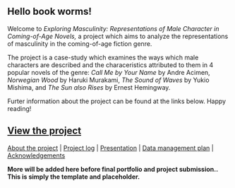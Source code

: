 ## Hello book worms!

Welcome to *Exploring Masculinity: Representations of Male Character in Coming-of-Age Novels,* a project which aims to analyze the representations of masculinity in the coming-of-age fiction genre.

The project is a case-study which examines the ways which male characters are described and the characeristics attributed to them in 4 popular novels of the genre: *Call Me by Your Name* by Andre Acimen, *Norwegian Wood* by Haruki Murakami, *The Sound of Waves* by Yukio Mishima, and *The Sun also Rises* by Ernest Hemingway.

Furter information about the project can be found at the links below. Happy reading!

## [View the project](analysis.md)

[About the project](white-paper.md)  |  [Project log](/project-log.md)  |  [Presentation](/presentation.pptx)  |  [Data management plan](/data-management.md)  |  [Acknowledgements](acknowledgements.md)

**More will be added here before final portfolio and project submission.. This is simply the template and placeholder.**


